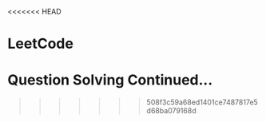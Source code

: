 <<<<<<< HEAD

# LeetCode

[//]: # (# Per day 1 or 2 LeetCode Problem's Solution will be uploaded)

[//]: # (# 26 Questions till today...)
# Question Solving Continued...
>>>>>>> 508f3c59a68ed1401ce7487817e5d68ba079168d
